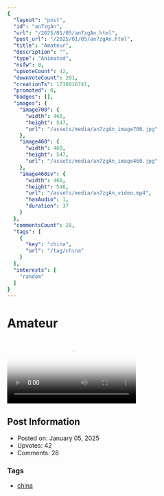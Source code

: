 ```yaml
---
{
  "layout": "post",
  "id": "an7zgAn",
  "url": "/2025/01/05/an7zgAn.html",
  "post_url": "/2025/01/05/an7zgAn.html",
  "title": "Amateur",
  "description": "",
  "type": "Animated",
  "nsfw": 0,
  "upVoteCount": 42,
  "downVoteCount": 201,
  "creationTs": 1736016741,
  "promoted": 0,
  "badges": [],
  "images": {
    "image700": {
      "width": 460,
      "height": 547,
      "url": "/assets/media/an7zgAn_image700.jpg"
    },
    "image460": {
      "width": 460,
      "height": 547,
      "url": "/assets/media/an7zgAn_image460.jpg"
    },
    "image460sv": {
      "width": 460,
      "height": 546,
      "url": "/assets/media/an7zgAn_video.mp4",
      "hasAudio": 1,
      "duration": 37
    }
  },
  "commentsCount": 28,
  "tags": [
    {
      "key": "china",
      "url": "/tag/china"
    }
  ],
  "interests": [
    "random"
  ]
}
---
```


# Amateur

<video controls playsinline loop poster="/assets/media/an7zgAn_image460.jpg">
  <source src="/assets/media/an7zgAn_video.mp4" type="video/mp4">
  Your browser does not support the video tag.
</video>

## Post Information

- Posted on: January 05, 2025
- Upvotes: 42
- Comments: 28

### Tags

- [china](/tag/china)
